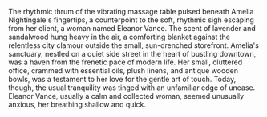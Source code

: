 The rhythmic thrum of the vibrating massage table pulsed beneath Amelia Nightingale's fingertips, a counterpoint to the soft, rhythmic sigh escaping from her client, a woman named Eleanor Vance.  The scent of lavender and sandalwood hung heavy in the air, a comforting blanket against the relentless city clamour outside the small, sun-drenched storefront.  Amelia's sanctuary, nestled on a quiet side street in the heart of bustling downtown, was a haven from the frenetic pace of modern life.  Her small, cluttered office, crammed with essential oils, plush linens, and antique wooden bowls, was a testament to her love for the gentle art of touch.  Today, though, the usual tranquility was tinged with an unfamiliar edge of unease.  Eleanor Vance, usually a calm and collected woman, seemed unusually anxious, her breathing shallow and quick.
